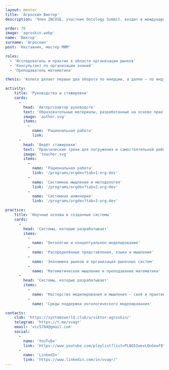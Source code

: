 ```yaml
---
layout: mentor
title: 'Агроскин Виктор'
description: 'Член INCOSE, участник Ontology Summit, входит в международные рабочие группы POSC Caesar Association, FIATECH, ISO.'

order: 70
image: 'agroskin.webp'
name: 'Виктор'
surname: 'Агроскин'
post: 'Наставник, мастер МИМ'

roles:
  - 'Исследователь и практик в области организации рынков'
  - 'Консультант по организации знаний'
  - 'Преподаватель математики'

thesis: 'Колесо делает первые два оборота по инерции, а далее – по индукции.'

activity:
    title: 'Руководства и стажировки'
    cards:
      -
        head: 'Автор/соавтор руководств'
        text: 'Образовательные материалы, разработанные на основе практики и исследований'
        image: 'author.svg'
        items:
          -
            name: 'Рациональная работа'
            link:
      -
        head: 'Ведёт стажировки'
        text: 'Практические треки для погружения и самостоятельной работы'
        image: 'teacher.svg'
        items:
          -
            name: 'Рациональная работа'
            link: '/programs/orgdev?tab=1-org-dev'
          -
            name: 'Системное мышление и методология'
            link: '/programs/orgdev?tab=2-org-dev'
          -
            name: 'Системная инженерия'
            link: '/programs/orgdev?tab=3-org-dev'

practice:
    title: 'Научные основы и созданные системы'
    cards:
      -
        head: 'Системы, которые разрабатывает'
        items:
          -
            name: 'Онтологии и концептуальное моделирование'
          -
            name: 'Распределённые представления, языки и мышление'
          -
            name: 'Экономика рынков и организация рыночных систем'
          -
            name: 'Математическое мышление и преподавание математики'
      -
        head: 'Системы, которые разрабатывает'
        items:
          -
            name: 'Мастерство моделирования и мышления – своё и практикантов'
          -
            name: 'Среды поддержки онтологического моделирования'

contacts:
    club: 'https://systemsworld.club/u/viktor-agroskin/'
    telegram: 'https://t.me/vvagr'
    email: 'vic5784@gmail.com'
    social:
      -
        name: 'YouTube'
        link: 'https://www.youtube.com/playlist?list=PLBG5IwevLQnGewf8t_p6o6xgczuc1WbDV'
      -
        name: 'LinkedIn'
        link: 'https://www.linkedin.com/in/vvagr/'
---
```

